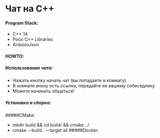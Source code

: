 # Чат на С++

#### Program Stack:
- C++ 14
- Poco C++ Libraries
- ArduinoJson

#### HOWTO:

##### Использование чата:
- Нажать кнопку начать чат (вы попадаете в комнату)
- В комнате внизу есть ссылка, передайте ее вашему собеседнику
- Можете начинать общаться!

##### Установка и сборка:
#####CMake:
- mkdir build && cd build/ && cmake ../
- cmake --build . --target all
#####Docker:
    



